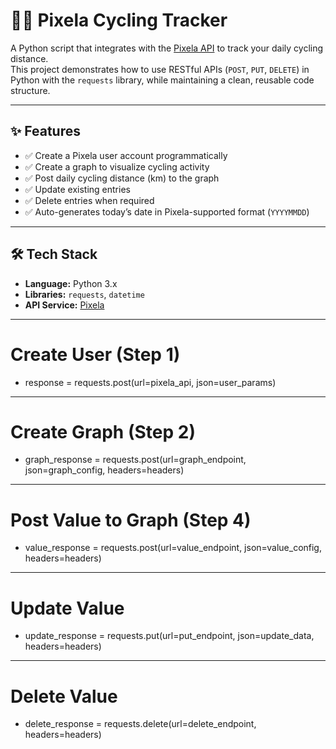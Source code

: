 # 🚴‍♂️ Pixela Cycling Tracker

A Python script that integrates with the [Pixela API](https://pixe.la/) to track your daily cycling distance.  
This project demonstrates how to use RESTful APIs (`POST`, `PUT`, `DELETE`) in Python with the `requests` library, while maintaining a clean, reusable code structure.

---

## ✨ Features

- ✅ Create a Pixela user account programmatically  
- ✅ Create a graph to visualize cycling activity  
- ✅ Post daily cycling distance (km) to the graph  
- ✅ Update existing entries  
- ✅ Delete entries when required  
- ✅ Auto-generates today’s date in Pixela-supported format (`YYYYMMDD`)  

---

## 🛠️ Tech Stack

- **Language:** Python 3.x  
- **Libraries:** `requests`, `datetime`  
- **API Service:** [Pixela](https://pixe.la)  

---

# Create User (Step 1)
- response = requests.post(url=pixela_api, json=user_params)
---

# Create Graph (Step 2)
- graph_response = requests.post(url=graph_endpoint, json=graph_config, headers=headers)

---

# Post Value to Graph (Step 4)
- value_response = requests.post(url=value_endpoint, json=value_config, headers=headers)

---
# Update Value
- update_response = requests.put(url=put_endpoint, json=update_data, headers=headers)

---
# Delete Value
- delete_response = requests.delete(url=delete_endpoint, headers=headers)
